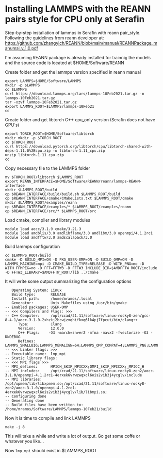 # Installing LAMMPS with the REANN pairs style for CPU only at Serafin

Step-by-step installation of lammps in Serafin with reann pair_style.
Following the guidelines from reann developer at: https://github.com/zhangylch/REANN/blob/main/manual/REANNPackage_manumal_v_1.0.pdf

I'm assuming REANN package is already installed for trainnig the models and the source code is located at $HOME/Software/REANN

Create folder and get the lammps version specified in reann manual

    export LAMMPS=$HOME/Software/LAMMPS
    mkdir -p $LAMMPS
    cd $LAMMPS
    curl https://download.lammps.org/tars/lammps-10Feb2021.tar.gz -o lammps-10Feb2021.tar.gz
    tar -xzvf lammps-10Feb2021.tar.gz
    export LAMMPS_ROOT=$LAMMPS/lammps-10Feb21
    cd
    
Create folder and get libtorch C++ cpu_only version (Serafin does not have GPU's)

    export TORCH_ROOT=$HOME/Software/libtorch
    mkdir mkdir -p $TORCH_ROOT
    cd $TORCH_ROOT
    curl https://download.pytorch.org/libtorch/cpu/libtorch-shared-with-deps-1.11.0%2Bcpu.zip -o libtorch-1.11_cpu.zip
    unzip libtorch-1.11_cpu.zip
    cd
    
Copy necessary file to the LAMMPS folder

    mv $TORCH_ROOT/libtorch $LAMMPS_ROOT
    export REANN_INTERFACE=$HOME/Software/REANN/reann/lammps-REANN-interface
    mkdir $LAMMPS_ROOT/build
    cp $REANN_INTERFACE/build/build.sh $LAMMPS_ROOT/build
    cp $REANN_INTERFACE/cmake/CMakeLists.txt $LAMMPS_ROOT/cmake
    mkdir $LAMMPS_ROOT/examples/reann
    cp $REANN_INTERFACE/examples/* $LAMMPS_ROOT/examples/reann
    cp $REANN_INTERFACE/src/* $LAMMPS_ROOT/src
    
Load cmake, compiler and library modules

    module load aocc/3.1.0 cmake/3.21.3
    module load amdblis/3.0 amdlibflame/3.0 amdlibm/3.0 openmpi/4.1.2rc1
    module load amdfftw/3.0 amdscalapack/3.0
    
Build lammps configuration

    cd $LAMMPS_ROOT/build
    cmake -D BUILD_MPI=ON -D PKG_USER-OMP=ON -D BUILD_OMP=ON -D LAMMPS_MACHINE=mpi -D CMAKE_BUILD_TYPE=RELEASE -D WITH_PNG=no -D WITH_FFMPEG=no -D FFT=FFTW3 -D FFTW3_INCLUDE_DIR=$AMDFFTW_ROOT/include -D FFTW3_LIBRARY=$AMDFFTW_ROOT/lib ../cmake
    
    
It will write some output summarizing the configuration options

```-- <<< Build configuration >>>
   Operating System: Linux
   Build type:       RELEASE
   Install path:     /home/mramos/.local
   Generator:        Unix Makefiles using /usr/bin/gmake
-- Enabled packages: USER-OMP
-- <<< Compilers and Flags: >>>
-- C++ Compiler:     /opt/ccad/21.11/software/linux-rocky8-zen/gcc-8.4.1/aocc-3.1.0-2xhzkj2bcwjzxqhifkxq6lk4pj7fpcut/bin/clang++
      Type:          Clang
      Version:       12.0.0
      C++ Flags:    -O3 -march=znver2 -mfma -mavx2 -fvectorize -O3 -DNDEBUG
      Defines:       LAMMPS_SMALLBIG;LAMMPS_MEMALIGN=64;LAMMPS_OMP_COMPAT=4;LAMMPS_PNG;LAMMPS_GZIP;LMP_USER_OMP
-- <<< Linker flags: >>>
-- Executable name:  lmp_mpi
-- Static library flags:    
-- <<< MPI flags >>>
-- MPI_defines:      MPICH_SKIP_MPICXX;OMPI_SKIP_MPICXX;_MPICC_H
-- MPI includes:     /opt/ccad/21.11/software/linux-rocky8-zen2/aocc-3.1.0/openmpi-4.1.2rc1-4erxek6vrwzwqxcl6ois2vib3j4ycglv/include
-- MPI libraries:    /opt/xpmem/lib/libxpmem.so;/opt/ccad/21.11/software/linux-rocky8-zen2/aocc-3.1.0/openmpi-4.1.2rc1-4erxek6vrwzwqxcl6ois2vib3j4ycglv/lib/libmpi.so;
-- Configuring done
-- Generating done
-- Build files have been written to: /home/mramos/Software/LAMMPS/lammps-10Feb21/build
```

Now it is time to compile and link LAMMPS

    make -j 8
    
This will take a while and write a lot of output. Go get some coffe or whatever you like...

Now `lmp_mpi` should exist in $LAMMPS_ROOT



    
